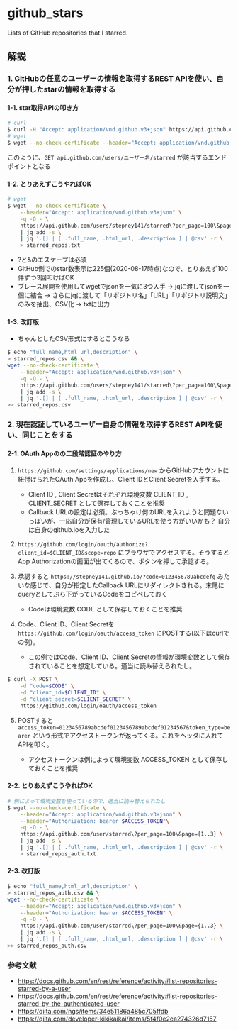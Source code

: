 # github_stars
Lists of GitHub repositories that I starred.  

## 解説

### 1. GitHubの任意のユーザーの情報を取得するREST APIを使い、自分が押したstarの情報を取得する

#### 1-1. star取得APIの叩き方

```bash
# curl
$ curl -H "Accept: application/vnd.github.v3+json" https://api.github.com/users/stepney141/starred
# wget
$ wget --no-check-certificate --header="Accept: application/vnd.github.v3+json" -q -O - https://api.github.com/users/stepney141/starred
```

このように、``GET api.github.com/users/ユーザー名/starred`` が該当するエンドポイントとなる

#### 1-2. とりあえずこうやればOK

```bash
# wget
$ wget --no-check-certificate \
    --header="Accept: application/vnd.github.v3+json" \
    -q -O - \
    https://api.github.com/users/stepney141/starred\?per_page=100\&page={1..3} \
    | jq add -s \
    | jq '.[] | [ .full_name, .html_url, .description ] | @csv' -r \
    > starred_repos.txt
```

- ?と&のエスケープは必須
- GitHub側でのstar数表示は225個(2020-08-17時点)なので、とりあえず100件ずつ3回叩けばOK
- ブレース展開を使用してwgetでjsonを一気に3つ入手 -> jqに渡してjsonを一個に結合 -> さらにjqに渡して「リポジトリ名」「URL」「リポジトリ説明文」のみを抽出、CSV化 -> txtに出力

#### 1-3. 改訂版

- ちゃんとしたCSV形式にするとこうなる

```bash
$ echo "full_name,html_url,description" \
> starred_repos.csv && \
wget --no-check-certificate \
    --header="Accept: application/vnd.github.v3+json" \
    -q -O - \
    https://api.github.com/users/stepney141/starred\?per_page=100\&page={1..3} \
    | jq add -s \
    | jq '.[] | [ .full_name, .html_url, .description ] | @csv' -r \
>> starred_repos.csv 
```

### 2. 現在認証しているユーザー自身の情報を取得するREST APIを使い、同じことをする

#### 2-1. OAuth Appのの二段階認証のやり方

1. ``https://github.com/settings/applications/new`` からGitHubアカウントに紐付けられたOAuth Appを作成し、Client IDとClient Secretを入手する。

   - Client ID , Client Secretはそれぞれ環境変数 CLIENT_ID , CLIENT_SECRET として保存しておくことを推奨
   - Callback URLの設定は必須。ぶっちゃけ何のURLを入れようと問題ないっぽいが、一応自分が保有/管理しているURLを使う方がいいかも？ 自分は自身のgithub.ioを入力した

2. ``https://github.com/login/oauth/authorize?client_id=$CLIENT_ID&scope=repo`` にブラウザでアクセスする。そうするとApp Authorizationの画面が出てくるので、ボタンを押して承認する。

3. 承認すると ``https://stepney141.github.io/?code=0123456789abcdefg`` みたいな感じで、自分が指定したCallback URLにリダイレクトされる。末尾にqueryとしてぶら下がっているCodeをコピペしておく

   - Codeは環境変数 CODE として保存しておくことを推奨

4. Code、Client ID、Client Secretを ``https://github.com/login/oauth/access_token`` にPOSTする(以下はcurlでの例)。

   - この例ではCode、Client ID、Client Secretの情報が環境変数として保存されていることを想定している。適当に読み替えられたし。

```bash
$ curl -X POST \
    -d "code=$CODE" \
    -d "client_id=$CLIENT_ID" \
    -d "client_secret=$CLIENT_SECRET" \
    https://github.com/login/oauth/access_token
```

5. POSTすると ``access_token=0123456789abcdef0123456789abcdef01234567&token_type=bearer`` という形式でアクセストークンが返ってくる。これをヘッダに入れてAPIを叩く。

   - アクセストークンは例によって環境変数 ACCESS_TOKEN として保存しておくことを推奨

#### 2-2. とりあえずこうやればOK 

```bash
# 例によって環境変数を使っているので、適当に読み替えられたし
$ wget --no-check-certificate \
    --header="Accept: application/vnd.github.v3+json" \
    --header="Authorization: bearer $ACCESS_TOKEN"\
    -q -O - \
    https://api.github.com/user/starred\?per_page=100\&page={1..3} \
    | jq add -s \
    | jq '.[] | [ .full_name, .html_url, .description ] | @csv' -r \
    > starred_repos_auth.txt
```

#### 2-3. 改訂版

```bash
$ echo "full_name,html_url,description" \
> starred_repos_auth.csv && \
wget --no-check-certificate \
    --header="Accept: application/vnd.github.v3+json" \
    --header="Authorization: bearer $ACCESS_TOKEN" \
    -q -O - \
    https://api.github.com/user/starred\?per_page=100\&page={1..3} \
    | jq add -s \
    | jq '.[] | [ .full_name, .html_url, .description ] | @csv' -r \
>> starred_repos_auth.csv 
```

### 参考文献

- https://docs.github.com/en/rest/reference/activity#list-repositories-starred-by-a-user
- https://docs.github.com/en/rest/reference/activity#list-repositories-starred-by-the-authenticated-user
- https://qiita.com/ngs/items/34e51186a485c705ffdb
- https://qiita.com/developer-kikikaikai/items/5f4f0e2ea274326d7157
